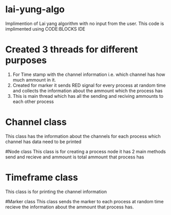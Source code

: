 # lai-yung-algo

Implimention of Lai yang algorithm with no input from the user.
This code is implimented using CODE:BLOCKS IDE
# Created 3 threads for different purposes 
  1. For Time stamp with the channel information i.e. which channel has how much ammount in it.
  2. Created for marker it sends RED signal for every process at random time and collects the information about the ammount which the process has
  3. This is main thread which has all the sending and reciving ammounts to each other process
  
  
# Channel class
This class has the information about the channels for each process which channel has data need to be printed

#Node class
This class is for creating a process node it has 2 main methods send and recieve and ammount is total ammount that process has

# Timeframe class
This class is for printing the channel information 

#Marker class
This class sends the marker to each process at random time recieve the information about the ammount that process has.
